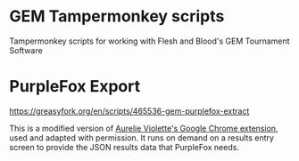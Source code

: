 # GEM Tampermonkey scripts
Tampermonkey scripts for working with Flesh and Blood's GEM Tournament Software

# PurpleFox Export
https://greasyfork.org/en/scripts/465536-gem-purplefox-extract

This is a modified version of [Aurelie Violette's Google Chrome extension](https://github.com/AurelieV/gem-extract), used and adapted with permission. It runs on demand on a results entry screen to provide the JSON results data that PurpleFox needs.
